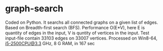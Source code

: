 # graph-search
Coded on Python.
It searchs all connected graphs on a given list of edges.
Based on Breadth-first search (BFS). Performance O(E*V), here E is quantity of edges in the input, V is quntity of vertices in the input.
Test input-file contain 33103 edges on 33007 vertices. Processed on Win8-64, i5-2500CPU@3.3 GHz, 8 G RAM, in 167 sec

